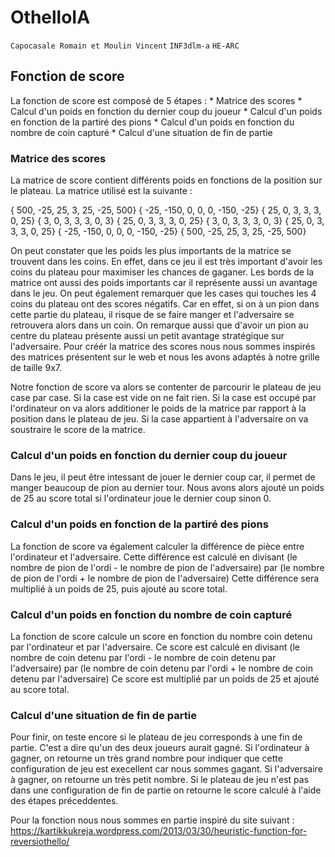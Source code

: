 # OthelloIA
``Capocasale Romain et Moulin Vincent``
``INF3dlm-a``
``HE-ARC``

## Fonction de score
La fonction de score est composé de 5 étapes : 
	* Matrice des scores 
	* Calcul d'un poids en fonction du dernier coup du joueur 
	* Calcul d'un poids en fonction de la partiré des pions
	* Calcul d'un poids en fonction du nombre de coin capturé
	* Calcul d'une situation de fin de partie


### Matrice des scores
La matrice de score contient différents poids en fonctions de la position sur le plateau. La matrice utilisé est la suivante : 

{ 500,  -25,   25,    3,   25,  -25,  500}
{ -25, -150,    0,    0,    0, -150,  -25}
{  25,    0,    3,    3,    3,    0,   25}
{   3,    0,    3,    3,    3,    0,    3}
{  25,    0,    3,    3,    3,    0,   25}
{   3,    0,    3,    3,    3,    0,    3}
{  25,    0,    3,    3,    3,    0,   25}
{ -25, -150,    0,    0,    0, -150,  -25}
{ 500,  -25,   25,    3,   25,  -25,  500}

On peut constater que les poids les plus importants de la matrice se trouvent dans les coins. 
En effet, dans ce jeu il est très important d'avoir les coins du plateau pour maximiser les chances de gaganer.
Les bords de la matrice ont aussi des poids importants car il représente aussi un avantage dans le jeu. 
On peut également remarquer que les cases qui touches les 4 coins du plateau ont des scores négatifs. 
Car en effet, si on à un pion dans cette partie du plateau, il risque de se faire manger et l'adversaire se retrouvera alors dans un coin.
On remarque aussi que d'avoir un pion au centre du plateau présente aussi un petit avantage stratégique sur l'adversaire.
Pour créér la matrice des scores nous nous sommes inspirés des matrices présentent sur le web et nous les avons adaptés à notre grille de taille 9x7.

Notre fonction de score va alors se contenter de parcourir le plateau de jeu case par case. 
Si la case est vide on ne fait rien. Si la case est occupé par l'ordinateur on va alors additioner le poids de la matrice par rapport à la position dans le plateau de jeu.
Si la case appartient à l'adversaire on va soustraire le score de la matrice.

### Calcul d'un poids en fonction du dernier coup du joueur 
Dans le jeu, il peut être intessant de jouer le dernier coup car, il permet de manger beaucoup de pion au dernier tour. 
Nous avons alors ajouté un poids de 25 au score total si l'ordinateur joue le dernier coup sinon 0.

### Calcul d'un poids en fonction de la partiré des pions
La fonction de score va également calculer la différence de pièce entre l'ordinateur et l'adversaire.
Cette différence est calculé en divisant (le nombre de pion de l'ordi - le nombre de pion de l'adversaire) par (le nombre de pion de l'ordi + le nombre de pion de l'adversaire)
Cette différence sera multiplié à un poids de 25, puis ajouté au score total.

### Calcul d'un poids en fonction du nombre de coin capturé
La fonction de score calcule un score en fonction du nombre coin detenu par l'ordinateur et par l'adversaire. 
Ce score est calculé en divisant (le nombre de coin detenu par l'ordi - le nombre de coin detenu par l'adversaire) par (le nombre de coin detenu par l'ordi + le nombre de coin detenu par l'adversaire)
Ce score est multiplié par un poids de 25 et ajouté au score total.

### Calcul d'une situation de fin de partie
Pour finir, on teste encore si le plateau de jeu corresponds à une fin de partie. 
C'est a dire qu'un des deux joueurs aurait gagné.
Si l'ordinateur à gagner, on retourne un très grand nombre pour indiquer que cette configuration de jeu est execellent car nous sommes gagant.
Si l'adversaire à gagner, on retourne un très petit nombre. 
Si le plateau de jeu n'est pas dans une configuration de fin de partie on retourne le score calculé à l'aide des étapes préceddentes.

Pour la fonction nous nous sommes en partie inspiré du site suivant : https://kartikkukreja.wordpress.com/2013/03/30/heuristic-function-for-reversiothello/